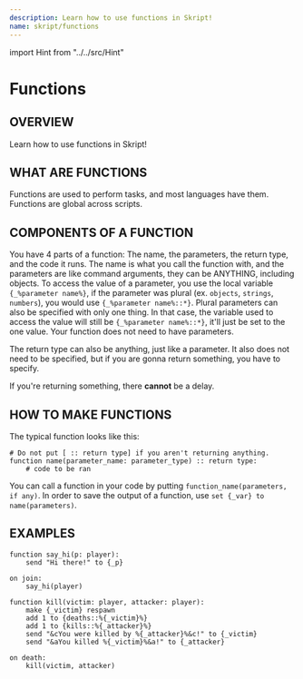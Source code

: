 ```yaml
---
description: Learn how to use functions in Skript!
name: skript/functions
---
```


import Hint from "../../src/Hint"

# Functions

## **OVERVIEW**

Learn how to use functions in Skript!

## **WHAT ARE FUNCTIONS**

Functions are used to perform tasks, and most languages have them. Functions are global across scripts.

## **COMPONENTS OF A FUNCTION**

You have 4 parts of a function: The name, the parameters, the return type, and the code it runs. The name is what you call the function with, and the parameters are like command arguments, they can be ANYTHING, including objects. To access the value of a parameter, you use the local variable `{_%parameter name%}`, if the parameter was plural \(ex. `objects`, `strings`, `numbers`\), you would use `{_%parameter name%::*}`. Plural parameters can also be specified with only one thing. In that case, the variable used to access the value will still be `{_%parameter name%::*}`, it'll just be set to the one value. Your function does not need to have parameters.

The return type can also be anything, just like a parameter. It also does not need to be specified, but if you are gonna return something, you have to specify.

<Hint style="error">
If you're returning something, there <strong>cannot</strong> be a delay.
</Hint>

## **HOW TO MAKE FUNCTIONS**

The typical function looks like this:

```text
# Do not put [ :: return type] if you aren't returning anything.
function name(parameter_name: parameter_type) :: return type:
    # code to be ran
```

You can call a function in your code by putting `function_name(parameters, if any)`. In order to save the output of a function, use `set {_var} to name(parameters)`.

## **EXAMPLES**

```text
function say_hi(p: player):
    send "Hi there!" to {_p}

on join:
    say_hi(player)
```

```text
function kill(victim: player, attacker: player):
    make {_victim} respawn
    add 1 to {deaths::%{_victim}%}
    add 1 to {kills::%{_attacker}%}
    send "&cYou were killed by %{_attacker}%&c!" to {_victim}
    send "&aYou killed %{_victim}%&a!" to {_attacker}

on death:
    kill(victim, attacker)
```
